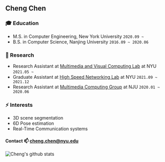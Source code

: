 ## Cheng Chen

### :mortar_board: Education
- M.S. in Computer Engineering, New York University `2020.09 ~`
- B.S. in Computer Science, Nanjing University `2016.09 ~ 2020.06`

### 🔭 Research
- Research Assistant at [Multimedia and Visual Computing Lab](http://mmvc.engineering.nyu.edu/) at NYU ```2021.05 ~ ```
- Graduate Assistant at [High Speed Networking Lab](https://research.engineering.nyu.edu/highspeed/) at NYU ```2021.09 ~ 2021.12```
- Research Assistant at [Multimedia Computing Group](http://mcg.nju.edu.cn/)  at NJU ```2020.01 ~ 2020.06```

### ⚡ Interests
- 3D scene segmentation
- 6D Pose estimation
- Real-Time Communication systems

#### Contact 📫 cheng.chen@nyu.edu

![Cheng's github stats](https://github-readme-stats.vercel.app/api?username=ChengChen2020&show_icons=true&hide_border=true)
